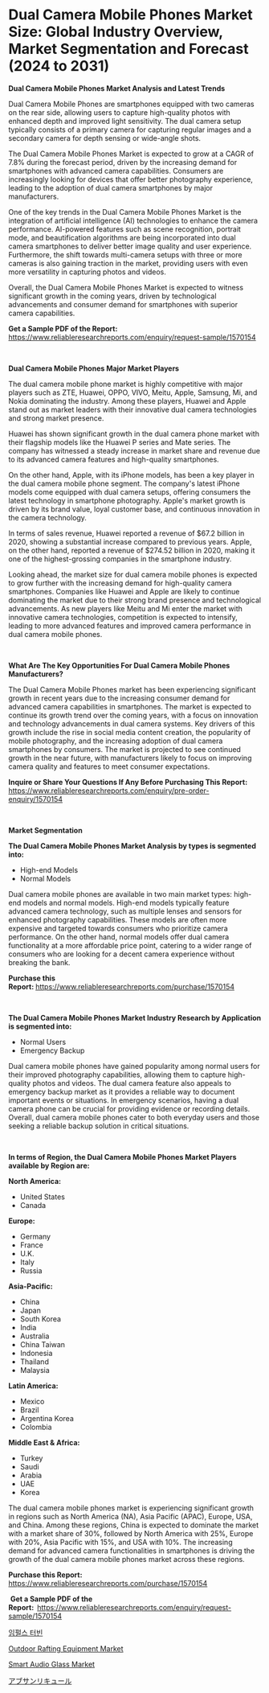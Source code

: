<p><h1>Dual Camera Mobile Phones Market Size: Global Industry Overview, Market Segmentation and Forecast (2024 to 2031)</h1></p><p><strong>Dual Camera Mobile Phones Market Analysis and Latest Trends</strong></p>
<p><p>Dual Camera Mobile Phones are smartphones equipped with two cameras on the rear side, allowing users to capture high-quality photos with enhanced depth and improved light sensitivity. The dual camera setup typically consists of a primary camera for capturing regular images and a secondary camera for depth sensing or wide-angle shots.</p><p>The Dual Camera Mobile Phones Market is expected to grow at a CAGR of 7.8% during the forecast period, driven by the increasing demand for smartphones with advanced camera capabilities. Consumers are increasingly looking for devices that offer better photography experience, leading to the adoption of dual camera smartphones by major manufacturers.</p><p>One of the key trends in the Dual Camera Mobile Phones Market is the integration of artificial intelligence (AI) technologies to enhance the camera performance. AI-powered features such as scene recognition, portrait mode, and beautification algorithms are being incorporated into dual camera smartphones to deliver better image quality and user experience. Furthermore, the shift towards multi-camera setups with three or more cameras is also gaining traction in the market, providing users with even more versatility in capturing photos and videos.</p><p>Overall, the Dual Camera Mobile Phones Market is expected to witness significant growth in the coming years, driven by technological advancements and consumer demand for smartphones with superior camera capabilities.</p></p>
<p><strong>Get a Sample PDF of the Report:&nbsp;</strong> <a href="https://www.reliableresearchreports.com/enquiry/request-sample/1570154">https://www.reliableresearchreports.com/enquiry/request-sample/1570154</a></p>
<p>&nbsp;</p>
<p><strong>Dual Camera Mobile Phones Major Market Players</strong></p>
<p><p>The dual camera mobile phone market is highly competitive with major players such as ZTE, Huawei, OPPO, VIVO, Meitu, Apple, Samsung, Mi, and Nokia dominating the industry. Among these players, Huawei and Apple stand out as market leaders with their innovative dual camera technologies and strong market presence.</p><p>Huawei has shown significant growth in the dual camera phone market with their flagship models like the Huawei P series and Mate series. The company has witnessed a steady increase in market share and revenue due to its advanced camera features and high-quality smartphones.</p><p>On the other hand, Apple, with its iPhone models, has been a key player in the dual camera mobile phone segment. The company's latest iPhone models come equipped with dual camera setups, offering consumers the latest technology in smartphone photography. Apple's market growth is driven by its brand value, loyal customer base, and continuous innovation in the camera technology.</p><p>In terms of sales revenue, Huawei reported a revenue of $67.2 billion in 2020, showing a substantial increase compared to previous years. Apple, on the other hand, reported a revenue of $274.52 billion in 2020, making it one of the highest-grossing companies in the smartphone industry.</p><p>Looking ahead, the market size for dual camera mobile phones is expected to grow further with the increasing demand for high-quality camera smartphones. Companies like Huawei and Apple are likely to continue dominating the market due to their strong brand presence and technological advancements. As new players like Meitu and Mi enter the market with innovative camera technologies, competition is expected to intensify, leading to more advanced features and improved camera performance in dual camera mobile phones.</p></p>
<p>&nbsp;</p>
<p><strong>What Are The Key Opportunities For Dual Camera Mobile Phones Manufacturers?</strong></p>
<p><p>The Dual Camera Mobile Phones market has been experiencing significant growth in recent years due to the increasing consumer demand for advanced camera capabilities in smartphones. The market is expected to continue its growth trend over the coming years, with a focus on innovation and technology advancements in dual camera systems. Key drivers of this growth include the rise in social media content creation, the popularity of mobile photography, and the increasing adoption of dual camera smartphones by consumers. The market is projected to see continued growth in the near future, with manufacturers likely to focus on improving camera quality and features to meet consumer expectations.</p></p>
<p><strong>Inquire or Share Your Questions If Any Before Purchasing This Report:</strong> <a href="https://www.reliableresearchreports.com/enquiry/pre-order-enquiry/1570154">https://www.reliableresearchreports.com/enquiry/pre-order-enquiry/1570154</a></p>
<p>&nbsp;</p>
<p><strong>Market Segmentation</strong></p>
<p><strong>The Dual Camera Mobile Phones Market Analysis by types is segmented into:</strong></p>
<p><ul><li>High-end Models</li><li>Normal Models</li></ul></p>
<p><p>Dual camera mobile phones are available in two main market types: high-end models and normal models. High-end models typically feature advanced camera technology, such as multiple lenses and sensors for enhanced photography capabilities. These models are often more expensive and targeted towards consumers who prioritize camera performance. On the other hand, normal models offer dual camera functionality at a more affordable price point, catering to a wider range of consumers who are looking for a decent camera experience without breaking the bank.</p></p>
<p><strong>Purchase this Report:&nbsp;</strong><a href="https://www.reliableresearchreports.com/purchase/1570154">https://www.reliableresearchreports.com/purchase/1570154</a></p>
<p>&nbsp;</p>
<p><strong>The Dual Camera Mobile Phones Market Industry Research by Application is segmented into:</strong></p>
<p><ul><li>Normal Users</li><li>Emergency Backup</li></ul></p>
<p><p>Dual camera mobile phones have gained popularity among normal users for their improved photography capabilities, allowing them to capture high-quality photos and videos. The dual camera feature also appeals to emergency backup market as it provides a reliable way to document important events or situations. In emergency scenarios, having a dual camera phone can be crucial for providing evidence or recording details. Overall, dual camera mobile phones cater to both everyday users and those seeking a reliable backup solution in critical situations.</p></p>
<p>&nbsp;</p>
<p><strong>In terms of Region, the Dual Camera Mobile Phones Market Players available by Region are:</strong></p>
<p>
    <p> <strong> North America: </strong>
        <ul>
            <li>United States</li>
            <li>Canada</li>
        </ul>
        </p> 
    <p> <strong> Europe: </strong>
        <ul>
            <li>Germany</li>
            <li>France</li>
            <li>U.K.</li>
            <li>Italy</li>
            <li>Russia</li>
        </ul>
        </p> 
    <p> <strong> Asia-Pacific: </strong>
        <ul>
            <li>China</li>
            <li>Japan</li>
            <li>South Korea</li>
            <li>India</li>
            <li>Australia</li>
            <li>China Taiwan</li>
            <li>Indonesia</li>
            <li>Thailand</li>
            <li>Malaysia</li>
        </ul>
        </p> 
    <p> <strong> Latin America: </strong>
        <ul>
            <li>Mexico</li>
            <li>Brazil</li>
            <li>Argentina Korea</li>
            <li>Colombia</li>
        </ul>
        </p> 
    <p> <strong> Middle East & Africa: </strong>
        <ul>
            <li>Turkey</li>
            <li>Saudi</li>
            <li>Arabia</li>
            <li>UAE</li>
            <li>Korea</li>
        </ul>
    </p>
    </p>
<p><p>The dual camera mobile phones market is experiencing significant growth in regions such as North America (NA), Asia Pacific (APAC), Europe, USA, and China. Among these regions, China is expected to dominate the market with a market share of 30%, followed by North America with 25%, Europe with 20%, Asia Pacific with 15%, and USA with 10%. The increasing demand for advanced camera functionalities in smartphones is driving the growth of the dual camera mobile phones market across these regions.</p></p>
<p><strong>Purchase this Report: </strong><a href="https://www.reliableresearchreports.com/purchase/1570154">https://www.reliableresearchreports.com/purchase/1570154</a></p>
<p>&nbsp;<strong>Get a Sample PDF of the Report:&nbsp;&nbsp;</strong><a href="https://www.reliableresearchreports.com/enquiry/request-sample/1570154">https://www.reliableresearchreports.com/enquiry/request-sample/1570154</a></p>
<p><strong></strong></p>
<p><p><a href="https://github.com/plelbej847484502/Market-Research-Report-List-1/blob/main/89696159019.md">임펄스 터빈</a></p><p><a href="https://github.com/suaretopek9/Market-Research-Report-List-2/blob/main/outdoor-rafting-equipment-market.md">Outdoor Rafting Equipment Market</a></p><p><a href="https://github.com/mharielmesa/Market-Research-Report-List-2/blob/main/smart-audio-glass-market.md">Smart Audio Glass Market</a></p><p><a href="https://github.com/oafhukehf4709715/Market-Research-Report-List-1/blob/main/98378029704.md">アブサンリキュール</a></p></p>